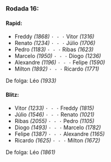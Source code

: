 ### Rodada 16:

#### Rapid:

* Freddy *(1868)* `· - ·` Vitor *(1316)*  
* Renato *(1234)* `· - ·` Júlio *(1706)*  
* Pedro *(1183)* `· - ·` Ribas *(1623)*  
* Marcelo *(1950)* `· - ·` Diogo *(1236)*  
* Alexandre *(1196)* `· - ·` Felipe *(1590)*  
* Milton *(1892)* `· - ·` Ricardo *(1771)*  

De folga: Léo *(1933)*

#### Blitz:

* Vitor *(1233)* `· - ·` Freddy *(1815)*  
* Júlio *(1546)* `· - ·` Renato *(1021)*  
* Ribas *(2055)* `· - ·` Pedro *(1105)*  
* Diogo *(1493)* `· - ·` Marcelo *(1782)*  
* Felipe *(1387)* `· - ·` Alexandre *(1165)*  
* Ricardo *(1625)* `· - ·` Milton *(1672)*  

De folga: Léo *(1861)*

